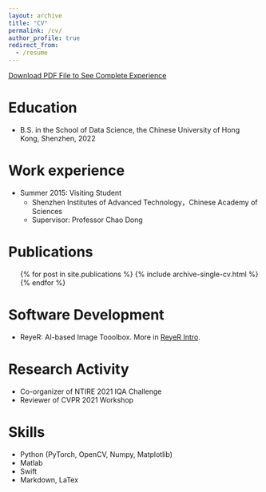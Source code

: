 ```yaml
---
layout: archive
title: "CV"
permalink: /cv/
author_profile: true
redirect_from:
  - /resume
---
```


[Download PDF File to See Complete Experience](http://HaomingCai.github.io/files/CV.pdf)

Education
======
* B.S. in the School of Data Science, the Chinese University of Hong Kong, Shenzhen, 2022

Work experience
======
* Summer 2015: Visiting Student
  * Shenzhen Institutes of Advanced Technology，Chinese Academy of Sciences
  * Supervisor: Professor Chao Dong

  

Publications
======
  <ul>{% for post in site.publications %}
    {% include archive-single-cv.html %}
  {% endfor %}</ul>
  
Software Development
======
* ReyeR: AI-based Image Tooolbox. More in [ReyeR Intro]().

  
Research Activity
======
* Co-organizer of NTIRE 2021 IQA Challenge
* Reviewer of CVPR 2021 Workshop


Skills
======
* Python (PyTorch, OpenCV, Numpy, Matplotlib)
* Matlab
* Swift
* Markdown, LaTex